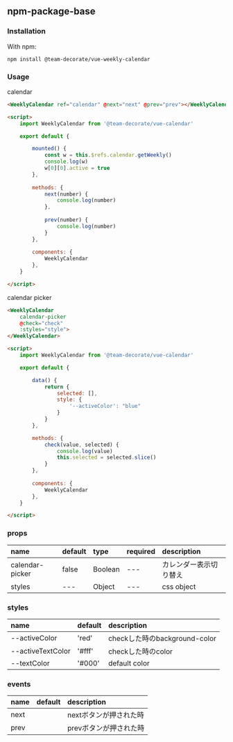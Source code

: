 
## npm-package-base

### Installation

With npm:

    npm install @team-decorate/vue-weekly-calendar
    
    
### Usage
calendar

```html
<WeeklyCalendar ref="calendar" @next="next" @prev="prev"></WeeklyCalendar>

<script>
    import WeeklyCalendar from '@team-decorate/vue-calendar'

    export default {

        mounted() {
            const w = this.$refs.calendar.getWeekly()
            console.log(w)
            w[0][0].active = true
        },
        
        methods: {
            next(number) {
                console.log(number)
            },
            
            prev(number) {
                console.log(number)
            }
        },
        
        components: {
            WeeklyCalendar
        },
    }

</script>

```

calendar picker

```html
<WeeklyCalendar 
    calendar-picker 
    @check="check" 
    :styles="style">
</WeeklyCalendar>

<script>
    import WeeklyCalendar from '@team-decorate/vue-calendar'

    export default {

        data() {
            return {
                selected: [],
                style: {
                    '--activeColor': "blue"
                }
            }
        },

        methods: {
            check(value, selected) {
                console.log(value)
                this.selected = selected.slice()
            }
        },
        
        components: {
            WeeklyCalendar
        },
    }

</script>

```
    
### props
    
|name|default|type|required|description|
|:---|:---|:---|:---|:---|
|calendar-picker |false|Boolean|---|カレンダー表示切り替え|
|styles|---|Object|---|css object|


### styles
|name|default|description|
|:---|:---|:---|
|--activeColor|'red'|checkした時のbackground-color|
|--activeTextColor|'#fff'|checkした時のcolor|
|--textColor|'#000'|default color|

### events
|name|default|description|
|:---|:---|:---|
|next| |nextボタンが押された時|
|prev| |prevボタンが押された時|
